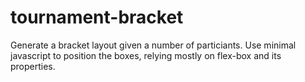 # tournament-bracket
Generate a bracket layout given a number of particiants.
Use minimal javascript to position the boxes, relying mostly on flex-box and its properties.